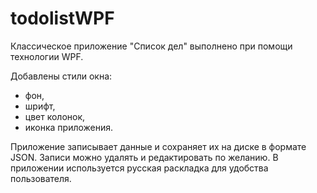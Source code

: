 # todolistWPF

Классическое приложение "Список дел" выполнено при помощи технологии WPF.

Добавлены стили окна:
- фон,
- шрифт,
- цвет колонок,
- иконка приложения.

Приложение записывает данные и сохраняет их на диске в формате JSON. Записи можно удалять и редактировать по желанию. 
В приложении используется русская раскладка для удобства пользователя. 
